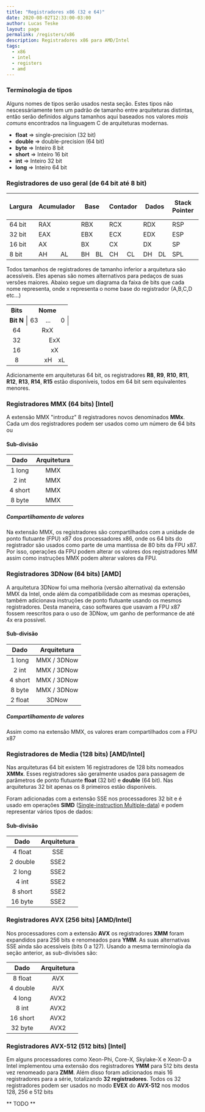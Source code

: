 ```yaml
---
title: "Registradores x86 (32 e 64)"
date: 2020-08-02T12:33:00-03:00
author: Lucas Teske
layout: page
permalink: /registers/x86
description: Registradores x86 para AMD/Intel
tags:
  - x86
  - intel
  - registers
  - amd
---
```


### Terminologia de tipos

Alguns nomes de tipos serão usados nesta seção. Estes tipos não nescessáriamente tem um padrão de tamanho entre arquiteturas distintas, então serão definidos alguns tamanhos aqui baseados nos valores _mais comuns_ encontrados na linguagem C de arquiteturas modernas.

* **float**  => single-precision (32 bit)
* **double** => double-precision (64 bit) 
* **byte**   => Inteiro 8  bit
* **short**  => Inteiro 16 bit
* **int**    => Inteiro 32 bit
* **long**   => Inteiro 64 bit

### Registradores de uso geral (de 64 bit até 8 bit)

<table class="register-table">
  <thead>
    <tr>
      <th class="registerh" colspan=2>Largura</th>
      <th class="registerh" colspan=2>Acumulador</th>
      <th class="registerh" colspan=2>Base</th>
      <th class="registerh" colspan=2>Contador</th>
      <th class="registerh" colspan=2>Dados</th>
      <th class="registerh" colspan=2>Stack Pointer</th>
      <th class="registerh" colspan=2>Stack Base Pointer</th>
      <th class="registerh" colspan=2>Origem</th>
      <th class="registerh" colspan=2>Destino</th>
    </tr>
  </thead>
  <tbody>
    <tr>
      <td class="registerh" colspan=2>64 bit</td>
      <td class="register-td" colspan=2>RAX</td>
      <td class="register-td" colspan=2>RBX</td>
      <td class="register-td" colspan=2>RCX</td>
      <td class="register-td" colspan=2>RDX</td>
      <td class="register-td" colspan=2>RSP</td>
      <td class="register-td" colspan=2>RBP</td>
      <td class="register-td" colspan=2>RSI</td>
      <td class="register-td" colspan=2>RDI</td>
    </tr>
    <tr>
      <td class="registerh" colspan=2>32 bit</td>
      <td class="register-td" colspan=2>EAX</td>
      <td class="register-td" colspan=2>EBX</td>
      <td class="register-td" colspan=2>ECX</td>
      <td class="register-td" colspan=2>EDX</td>
      <td class="register-td" colspan=2>ESP</td>
      <td class="register-td" colspan=2>EBP</td>
      <td class="register-td" colspan=2>ESI</td>
      <td class="register-td" colspan=2>EDI</td>
    </tr>
    <tr>
      <td class="registerh" colspan=2>16 bit</td>
      <td class="register-td" colspan=2>AX</td>
      <td class="register-td" colspan=2>BX</td>
      <td class="register-td" colspan=2>CX</td>
      <td class="register-td" colspan=2>DX</td>
      <td class="register-td" colspan=2>SP</td>
      <td class="register-td" colspan=2>BP</td>
      <td class="register-td" colspan=2>SI</td>
      <td class="register-td" colspan=2>DI</td>
    </tr>
    <tr>
      <td class="registerh" colspan=2>8 bit</td>
      <td class="register-td">AH</td>
      <td class="register-td">AL</td>
      <td class="register-td">BH</td>
      <td class="register-td">BL</td>
      <td class="register-td">CH</td>
      <td class="register-td">CL</td>
      <td class="register-td">DH</td>
      <td class="register-td">DL</td>
      <td class="register-td" colspan=2>SPL</td>
      <td class="register-td" colspan=2>BPL</td>
      <td class="register-td" colspan=2>SIL</td>
      <td class="register-td" colspan=2>DIL</td>
    </tr>
  </tbody>
</table>

Todos tamanhos de registradores de tamanho inferior a arquitetura são acessíveis. Eles apenas são nomes alternativos para pedaços de suas versões maiores. Abaixo segue um diagrama da faixa de bits que cada nome representa, onde <span class="registerm">x</span> representa o nome base do registrador (A,B,C,D etc...)

<table class="register-table">
  <tr>
    <th colspan=1 style="text-align: center">Bits</th>
    <th colspan=8 class="register-border" style="text-align: center">Nome</th>
  </tr>
  <tr>
    <td colspan=1 style="text-align: center"><B>Bit N</B></td>
    <td style="border-left: 1px solid #000; text-align: left;">63</td>
    <td colspan=6 style="text-align: center">...</td>
    <td style="border-right: 1px solid #000;  text-align: right;">0</td>
  </tr>
  <tr>
    <td colspan=1 style="text-align: center">64</td>
    <td colspan=8 class="register-border" style="text-align: center">R<span class="registerm">x</span>X</td>
  </tr>
  <tr>
    <td colspan=1 style="text-align: center">32</td>
    <td colspan=4 class="register-border"></td>
    <td colspan=4 class="register-border" style="text-align: center">E<span class="registerm">x</span>X</td>
  </tr>
  <tr>
    <td colspan=1 style="text-align: center">16</td>
    <td colspan=6 class="register-border"></td>
    <td colspan=2 class="register-border" style="text-align: center"><span class="registerm">x</span>X</td>
  </tr>
  <tr>
    <td colspan=1 style="text-align: center">8</td>
    <td colspan=6 class="register-border"></td>
    <td colspan=1 class="register-border" style="text-align: center"><span class="registerm">x</span>H</td>
    <td colspan=1 class="register-border" style="text-align: center"><span class="registerm">x</span>L</td>
  </tr>
</table>

Adicionamente em arquiteturas 64 bit, os registradores **R8**, **R9**, **R10**, **R11**, **R12**, **R13**, **R14**, **R15** estão disponíveis, todos em 64 bit sem equivalentes menores.

### Registradores MMX (64 bits) [Intel]

A extensão MMX "introduz" 8 registradores novos denominados **MM<span class="registerm">x</span>**. Cada um dos registradores podem ser usados como um número de 64 bits ou 

#### Sub-divisão

|  Dado     |  Arquitetura  |
|:---------:|:-------------:|
| 1 long    |      MMX      |
| 2 int     |      MMX      |
| 4 short   |      MMX      |
| 8 byte    |      MMX      |


##### Compartilhamento de valores

Na extensão MMX, os registradores são compartilhados com a unidade de ponto flutuante (FPU) x87 dos processadores x86, onde os 64 bits do registrador são usados como parte de uma mantissa de 80 bits da FPU x87. Por isso, operações da FPU podem alterar os valores dos registradores MM assim como instruções MMX podem alterar valores da FPU.


### Registradores 3DNow (64 bits) [AMD]

A arquitetura 3DNow foi uma melhoria (versão alternativa) da extensão MMX da Intel, onde além da compatibilidade com as mesmas operações, também adicionava instruções de ponto flutuante usando os mesmos registradores. Desta maneira, caso softwares que usavam a FPU x87 fossem reescritos para o uso de 3DNow, um ganho de performance de até 4x era possível.

#### Sub-divisão

|  Dado     |      Arquitetura     |
|:---------:|:--------------------:|
| 1 long    |      MMX / 3DNow     |
| 2 int     |      MMX / 3DNow     |
| 4 short   |      MMX / 3DNow     |
| 8 byte    |      MMX / 3DNow     |
| 2 float   |         3DNow        |


##### Compartilhamento de valores

Assim como na extensão MMX, os valores eram compartilhados com a FPU x87

### Registradores de Media (128 bits) [AMD/Intel]

Nas arquiteturas 64 bit existem 16 registradores de 128 bits nomeados **XMM<span class="registerm">x</span>**. Esses registradores são geralmente usados para passagem de parâmetros de ponto flutuante **float** (32 bit) e **double** (64 bit). Nas arquiteturas 32 bit apenas os 8 primeiros estão disponíveis.

Foram adicionadas com a extensão SSE nos processadores 32 bit e é usado em operações **SIMD** ([Single-instruction Multiple-data](https://en.wikipedia.org/wiki/SIMD)) e podem representar vários tipos de dados:


#### Sub-divisão

|  Dado     |  Arquitetura  |
|:---------:|:-------------:|
| 4 float   |     SSE       |
| 2 double  |    SSE2       |
| 2 long    |    SSE2       |
| 4 int     |    SSE2       |
| 8 short   |    SSE2       |
| 16 byte   |    SSE2       |


### Registradores AVX (256 bits) [AMD/Intel]

Nos processadores com a extensão **AVX** os registradores **XMM** foram expandidos para 256 bits e renomeados para **YMM**. As suas alternativas SSE ainda são acessíveis (bits 0 a 127). Usando a mesma terminologia da seção anterior, as sub-divisões são:

|    Dado   |  Arquitetura  |
|:---------:|:-------------:|
| 8 float   |      AVX      |
| 4 double  |      AVX      |
| 4 long    |     AVX2      |
| 8 int     |     AVX2      |
| 16 short  |     AVX2      |
| 32 byte   |     AVX2      |


### Registradores AVX-512 (512 bits) [Intel]

Em alguns processadores como Xeon-Phi, Core-X, Skylake-X e Xeon-D a Intel implementou uma extensão dos registradores **YMM** para 512 bits desta vez renomeado para **ZMM**. Além disso foram adicionados mais 16 registradores para a série, totalizando **32 registradores**. Todos os 32 registradores podem ser usados no modo **EVEX** do **AVX-512** nos modos 128, 256 e 512 bits


** TODO **